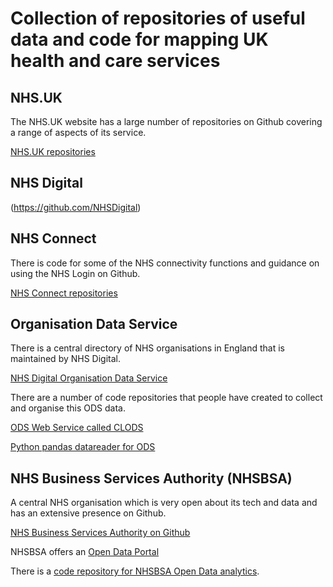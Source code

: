 # Collection of repositories of useful data and code for mapping UK health and care services

## NHS.UK

The NHS.UK website has a large number of repositories on Github covering a range of aspects of its service.

[NHS.UK repositories](https://github.com/nhsuk)

## NHS Digital

(https://github.com/NHSDigital)

## NHS Connect

There is code for some of the NHS connectivity functions and guidance on using the NHS Login on Github.

[NHS Connect repositories](https://github.com/nhsconnect)

## Organisation Data Service

There is a central directory of NHS organisations in England that is maintained by NHS Digital.

[NHS Digital Organisation Data Service](https://www.odsdatasearchandexport.nhs.uk/)

There are a number of code repositories that people have created to collect and organise this ODS data.

[ODS Web Service called CLODS](https://github.com/wardle/clods)

[Python pandas datareader for ODS](https://github.com/ouseful-datasupply/python-pandas-datareader-NHSDigital)


## NHS Business Services Authority (NHSBSA)

A central NHS organisation which is very open about its tech and data and has an extensive presence on Github.

[NHS Business Services Authority on Github](https://github.com/orgs/nhsbsa/repositories)

NHSBSA offers an [Open Data Portal](https://www.nhsbsa.nhs.uk/access-our-data-products/open-data-portal-odp)

There is a [code repository for NHSBSA Open Data analytics](https://github.com/nhsbsa-data-analytics). 
